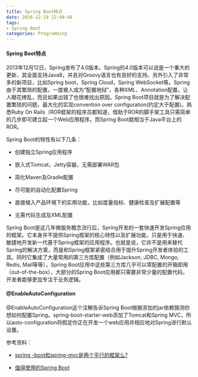 ```yaml
---
title: Spring Boot特点
date: 2016-12-19 22:49:48
tags:
- Spring Boot
categories: Programming
---
```


#### Spring Boot特点

2013年12月12日，Spring发布了4.0版本。Spring的4.0版本可以说是一个重大的更新，其全面支持Java8，并且对Groovy语言也有良好的支持。另外引入了非常多的新项目，比如Spring boot，Spring Cloud，Spring WebSocket等。Spring由于其繁琐的配置，一度被人成为“配置地狱”，各种XML、Annotation配置，让人眼花缭乱，而且如果出错了也很难找出原因。Spring Boot项目就是为了解决配置繁琐的问题，最大化的实现convention over configuration(约定大于配置)。熟悉Ruby On Rails（ROR框架的程序员都知道，借助于ROR的脚手架工具只需简单的几步即可建立起一个Web应用程序。而Spring Boot就相当于Java平台上的ROR。

<!-- more -->

Spring Boot的特性有以下几条：

* 创建独立Spring应用程序

* 嵌入式Tomcat，Jetty容器，无需部署WAR包

* 简化Maven及Gradle配置

* 尽可能的自动化配置Spring

* 直接植入产品环境下的实用功能，比如度量指标、健康检查及扩展配置等

* 无需代码生成及XML配置

Spring Boot是这几年微服务概念流行后，Spring开发的一套快速开发Spring应用的框架。它本身并不提供Spring框架的核心特性以及扩展功能，只是用于快速、敏捷地开发新一代基于Spring框架的应用程序。也就是说，它并不是用来替代Spring的解决方案，而是和Spring框架紧密结合用于提升Spring开发者体验的工具。同时它集成了大量常用的第三方库配置（例如Jackson, JDBC, Mongo, Redis, Mail等等），Spring Boot应用中这些第三方库几乎可以零配置的开箱即用（out-of-the-box），大部分的Spring Boot应用都只需要非常少量的配置代码，开发者能够更加专注于业务逻辑。

#### @EnableAutoConfiguration

@EnableAutoConfiguration这个注解告诉Spring Boot根据添加的jar依赖猜测你想如何配置Spring。spring-boot-starter-web添加了Tomcat和Spring MVC，所以auto-configuration将假定你正在开发一个web应用并相应地对Spring进行默认设置。

参考资料：

* [spring -boot和spring-mvc是两个平行的框架么?](https://www.tianmaying.com/qa/205)

* [值得使用的Spring Boot](http://www.cnblogs.com/huang0925/p/4347690.html)
